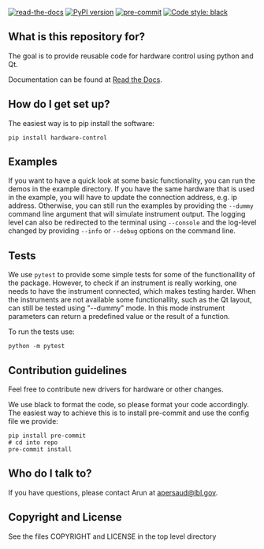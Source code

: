 [![read-the-docs](https://readthedocs.org/projects/hardware-control/badge/?style=flat)](https://readthedocs.org/projects/hardware-control/)
[![PyPI version](https://badge.fury.io/py/hardware-control.svg)](https://badge.fury.io/py/hardware-control)
[![pre-commit](https://img.shields.io/badge/pre--commit-enabled-brightgreen?logo=pre-commit&logoColor=white)](https://github.com/pre-commit/pre-commit)
[![Code style: black](https://img.shields.io/badge/code%20style-black-000000.svg)](https://github.com/psf/black)

## What is this repository for?

The goal is to provide reusable code for hardware control using python and Qt.

Documentation can be found at [Read the Docs](https://readthedocs.org/projects/hardware-control/).

## How do I get set up?

The easiest way is to pip install the software:

    pip install hardware-control

## Examples

If you want to have a quick look at some basic functionality, you can
run the demos in the example directory. If you have the same hardware
that is used in the example, you will have to update the connection
address, e.g. ip address. Otherwise, you can still run the examples by
providing the `--dummy` command line argument that will simulate
instrument output. The logging level can also be redirected to the
terminal using `--console` and the log-level changed by providing
`--info` or `--debug` options on the command line.

## Tests

We use `pytest` to provide some simple tests for some of the
functionallity of the package. However, to check if an instrument is
really working, one needs to have the instrument connected, which
makes testing harder. When the instruments are not available some
functionallity, such as the Qt layout, can still be tested using
"--dummy" mode. In this mode instrument parameters can return a
predefined value or the result of a function.

To run the tests use:

    python -m pytest


## Contribution guidelines

Feel free to contribute new drivers for hardware or other changes.

We use black to format the code, so please format your code
accordingly. The easiest way to achieve this is to install pre-commit
and use the config file we provide:

    pip install pre-commit
    # cd into repo
    pre-commit install

## Who do I talk to?

If you have questions, please contact Arun at apersaud@lbl.gov.

## Copyright and License

See the files COPYRIGHT and LICENSE in the top level directory
